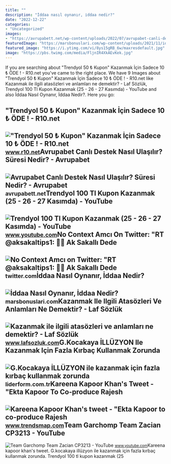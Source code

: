 ```yaml
---
title: ""
description: "İddaa nasıl oynanır, i̇ddaa nedir?"
date: "2022-12-22"
categories:
- "Uncategorized"
images:
- "https://avrupabett.net/wp-content/uploads/2022/07/avrupabet-canli-destek-300x300.jpg"
featuredImage: "https://marsbonuslari.com/wp-content/uploads/2021/11/iddaa-nasil-oynanir-678x381.jpg"
featured_image: "https://i.ytimg.com/vi/8ys15gRB_6w/maxresdefault.jpg"
image: "https://pbs.twimg.com/media/FljnIR4XkAEvKek.jpg"
---
```


If you are searching about "Trendyol 50 ₺ Kupon" Kazanmak İçin Sadece 10 ₺ ÖDE ! - R10.net you've came to the right place. We have 9 Images about "Trendyol 50 ₺ Kupon" Kazanmak İçin Sadece 10 ₺ ÖDE ! - R10.net like Kazanmak ile ilgili atasözleri ve anlamları ne demektir? - Laf Sözlük, Trendyol 100 Tl Kupon Kazanmak (25 - 26 - 27 Kasımda) - YouTube and also İddaa Nasıl Oynanır, İddaa Nedir?. Here you go:

"Trendyol 50 ₺ Kupon" Kazanmak İçin Sadece 10 ₺ ÖDE ! - R10.net
---------------------------------------------------------------

 !["Trendyol 50 ₺ Kupon" Kazanmak İçin Sadece 10 ₺ ÖDE ! - R10.net](https://cdn.r10.net/editor/104168/2191982705.png) <small>www.r10.net</small>Avrupabet Canlı Destek Nasıl Ulaşılır? Süresi Nedir? - Avrupabet
----------------------------------------------------------------

 ![Avrupabet Canlı Destek Nasıl Ulaşılır? Süresi Nedir? - Avrupabet](https://avrupabett.net/wp-content/uploads/2022/07/avrupabet-canli-destek-300x300.jpg) <small>avrupabett.net</small>Trendyol 100 Tl Kupon Kazanmak (25 - 26 - 27 Kasımda) - YouTube
---------------------------------------------------------------

 ![Trendyol 100 Tl Kupon Kazanmak (25 - 26 - 27 Kasımda) - YouTube](https://i.ytimg.com/vi/8ys15gRB_6w/maxresdefault.jpg) <small>www.youtube.com</small>No Context Amcı On Twitter: "RT @aksakaltips1: 🧙‍♂️ Ak Sakallı Dede
-------------------------------------------------------------------

 ![No Context Amcı on Twitter: "RT @aksakaltips1: 🧙‍♂️ Ak Sakallı Dede](https://pbs.twimg.com/media/FljnIR4XkAEvKek.jpg) <small>twitter.com</small>İddaa Nasıl Oynanır, İddaa Nedir?
---------------------------------

 ![İddaa Nasıl Oynanır, İddaa Nedir?](https://marsbonuslari.com/wp-content/uploads/2021/11/iddaa-nasil-oynanir-678x381.jpg) <small>marsbonuslari.com</small>Kazanmak Ile Ilgili Atasözleri Ve Anlamları Ne Demektir? - Laf Sözlük
---------------------------------------------------------------------

 ![Kazanmak ile ilgili atasözleri ve anlamları ne demektir? - Laf Sözlük](http://2.bp.blogspot.com/-tQYYLdi9nEs/ToJLNrBN4RI/AAAAAAAACLs/wK53ImEeFm8/s1600/kupa_kazanmak.jpg) <small>www.lafsozluk.com</small>G.Kocakaya İLLÜZYON Ile Kazanmak Için Fazla Kırbaç Kullanmak Zorunda
--------------------------------------------------------------------

 ![G.Kocakaya İLLÜZYON ile kazanmak için fazla kırbaç kullanmak zorunda](https://cdn.liderform.com.tr/uploads/2021/08/3fdbf51c664f9ee87e1f8b2d6e06526b.jpg) <small>liderform.com.tr</small>Kareena Kapoor Khan's Tweet - "Ekta Kapoor To Co-produce Rajesh
---------------------------------------------------------------

 ![Kareena Kapoor Khan's tweet - "Ekta Kapoor to co-produce Rajesh](https://pbs.twimg.com/media/Fcyada8X0AANSFu.jpg) <small>www.trendsmap.com</small>Team Garchomp Team Zacian CP3213 - YouTube
------------------------------------------

 ![Team Garchomp Team Zacian CP3213 - YouTube](https://i.ytimg.com/vi/HYLCwcE-Dgc/maxres2.jpg?sqp=-oaymwEoCIAKENAF8quKqQMcGADwAQH4AYwCgALgA4oCDAgAEAEYRSBHKGUwDw==&rs=AOn4CLC_ulBvmvqa2cf2uT56Qfk3FCYaDA) <small>www.youtube.com</small>Kareena kapoor khan's tweet. G.kocakaya i̇llüzyon ile kazanmak için fazla kırbaç kullanmak zorunda. Trendyol 100 tl kupon kazanmak (25
